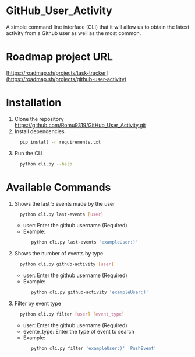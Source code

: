 # GitHub_User_Activity
A simple command line interface (CLI) that it will allow us to obtain the latest activity from a Github user as well as the most common.

# Roadmap project URL
[https://roadmap.sh/projects/task-tracker](https://roadmap.sh/projects/github-user-activity)

# Installation 
1. Clone the repository 
    https://github.com/Romu9319/GitHub_User_Activity.git
2. Install dependencies
    ```bash
      pip install -r requirements.txt
    ```   
4. Run the CLI
    ```bash
      python cli.py --help
    ```
    
# Available Commands
1. Shows the last 5 events made by the user
    ```bash
      python cli.py last-events [user]
    ```
    - user: Enter the github username (Required)
    - Example:
       ```bash
          python cli.py last-events 'exampleUser:)'
       ```
    
2. Shows the number of events by type
    ```bash
      python cli.py github-activity [user]
    ```
     - user: Enter the github username (Required)
    - Example:
       ```bash
          python cli.py github-activity 'exampleUser:)'
       ```

3. Filter by event type
    ```bash
      python cli.py filter [user] [event_type]
    ```
    - user: Enter the github username (Required)
    - evente_type: Enter the type of event to search 
    - Example:
       ```bash
          python cli.py filter 'exampleUser:)' 'PushEvent'
       ```
